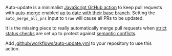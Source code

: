 Auto-update is a minimalist [JavaScript GitHub action](https://help.github.com/en/articles/about-actions#javascript-actions) to keep pull requests with [auto-merge](https://docs.github.com/en/free-pro-team@latest/github/collaborating-with-issues-and-pull-requests/automatically-merging-a-pull-request) enabled [up to date with their base branch](https://developer.github.com/changes/2019-05-29-update-branch-api/). Setting the `auto_merge_all_prs` input to `true` will cause all PRs to be updated.

It is the missing piece to really automatically merge pull requests when [strict status checks](https://help.github.com/en/articles/types-of-required-status-checks) are set up to protect against [semantic conflicts](https://bors.tech/essay/2017/02/02/pitch/).

Add [.github/workflows/auto-update.yml](.github/workflows/auto-update.yml) to your repository to use this action.
